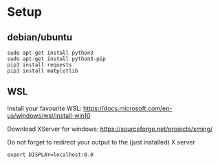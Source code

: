 # Setup

## debian/ubuntu

```
sudo apt-get install python3
sudo apt-get install python3-pip
pip3 install requests
pip3 install matplotlib
```

## WSL

Install your favourite WSL: https://docs.microsoft.com/en-us/windows/wsl/install-win10

Download XServer for windows: https://sourceforge.net/projects/xming/

Do not forget to redirect your output to the (just installed) X server 
```
export DISPLAY=localhost:0.0
```
